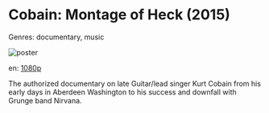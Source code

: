 # Cobain: Montage of Heck (2015)

Genres: documentary, music

![poster](http://image.tmdb.org/t/p/w500/50UHOm0880EXm4E9c3r0mQOvD9Q.jpg)

en:
  [1080p](magnet:?xt=urn:btih:d77524f775dacb3d2388c3512aa2f559c7e4b7bd&dn=Kurt+Cobain%3A+Montage+of+Heck+%282015%29+1080p+BrRip+x264+-+YIFY&tr=udp%3A%2F%2Ftracker.openbittorrent.com%3A80%2Fannounce&tr=udp%3A%2F%2Fglotorrents.pw%3A6969%2Fannounce&tr=udp%3A%2F%2Ftracker.openbittorrent.com%3A80%2Fannounce&tr=udp%3A%2F%2Ftracker.opentrackr.org%3A1337%2Fannounce&tr=udp%3A%2F%2Fzer0day.to%3A1337%2Fannounce&tr=udp%3A%2F%2Ftracker.coppersurfer.tk%3A6969%2Fannounce)
  


The authorized documentary on late Guitar/lead singer Kurt Cobain from his early days in Aberdeen Washington to his success and downfall with Grunge band Nirvana.